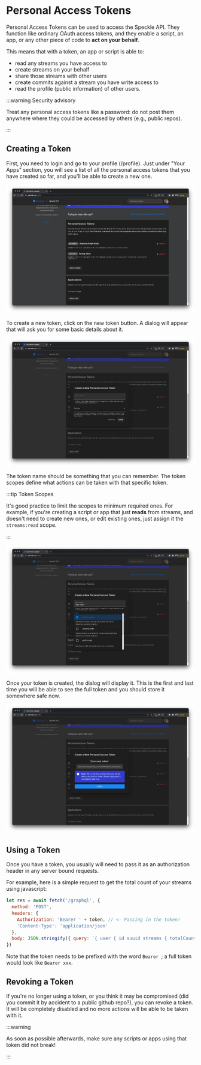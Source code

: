 # Personal Access Tokens 

Personal Access Tokens can be used to access the Speckle API. They function like ordinary OAuth access tokens, and they enable a script, an app, or any other piece of code to **act on your behalf**.

This means that with a token, an app or script is able to:
- read any streams you have access to
- create streams on your behalf
- share those streams with other users
- create commits against a stream you have write access to
- read the profile (public information) of other users.

:::warning Security advisory

Treat any personal access tokens like a password: do not post them anywhere where they could be accessed by others (e.g., public repos).

:::

## Creating a Token

First, you need to login and go to your profile (/profile). Just under "Your Apps" section, you will see a list of all the personal access tokens that you have created so far, and you'll be able to create a new one.

![tokens-section](../dev/img/tokens1.png)

To create a new token, click on the new token button. A dialog will appear that will ask you for some basic details about it. 

![tokens-section](../dev/img/tokens2.png)

The token name should be something that you can remember. The token scopes define what actions can be taken with that specific token. 

:::tip Token Scopes

It's good practice to limit the scopes to minimum required ones. For example, if you're creating a script or app that just **reads** from streams, and doesn't need to create new ones, or edit existing ones, just assign it the `streams:read` scope. 

:::

![tokens-section](../dev/img/tokens3.png)

Once your token is created, the dialog will display it. This is the first and last time you will be able to see the full token and you should store it somewhere safe now. 

![tokens-section](../dev/img/tokens4.png)

## Using a Token 

Once you have a token, you usually will need to pass it as an authorization header in any server bound requests. 

For example, here is a simple request to get the total count of your streams using javascript:


```js
let res = await fetch('/graphql', {
  method: 'POST',
  headers: {
    Authorization: 'Bearer ' + token, // <- Passing in the token!
    'Content-Type': 'application/json'
  },
  body: JSON.stringify({ query: `{ user { id suuid streams { totalCount } } }` })
})

```

Note that the token needs to be prefixed with the word `Bearer `; a full token would look like `Bearer xxx`. 

## Revoking a Token

If you're no longer using a token, or you think it may be compromised (did you commit it by accident to a public github repo?), you can revoke a token. It will be completely disabled and no more actions will be able to be taken with it. 

:::warning

As soon as possible afterwards, make sure any scripts or apps using that token did not break!

:::

